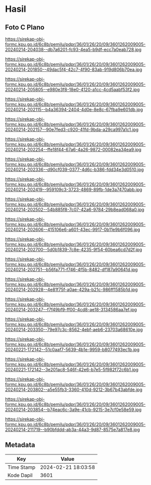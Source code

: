 # Hasil

## Foto C Plano

https://sirekap-obj-formc.kpu.go.id/6c8b/pemilu/pdpr/36/01/26/20/09/3601262009005-20240214-204038--db7a6201-fc93-4ea5-b9df-ecc7a0eab728.jpg

https://sirekap-obj-formc.kpu.go.id/6c8b/pemilu/pdpr/36/01/26/20/09/3601262009005-20240214-201850--49dac5f4-42c7-4f90-83ab-919d806b70ea.jpg

https://sirekap-obj-formc.kpu.go.id/6c8b/pemilu/pdpr/36/01/26/20/09/3601262009005-20240214-205805--e980e3f8-18e0-4120-a1cc-4cd5aabf53f2.jpg

https://sirekap-obj-formc.kpu.go.id/6c8b/pemilu/pdpr/36/01/26/20/09/3601262009005-20240214-202115--b4a36394-2404-4d0e-8e8c-67fba9e601db.jpg

https://sirekap-obj-formc.kpu.go.id/6c8b/pemilu/pdpr/36/01/26/20/09/3601262009005-20240214-202157--90e7fed3-c920-41fd-9bda-a29ca997a1c1.jpg

https://sirekap-obj-formc.kpu.go.id/6c8b/pemilu/pdpr/36/01/26/20/09/3601262009005-20240214-202254--ffe18f44-67a6-4a26-9872-00082ea34ea9.jpg

https://sirekap-obj-formc.kpu.go.id/6c8b/pemilu/pdpr/36/01/26/20/09/3601262009005-20240214-202336--d90cf039-0377-4d6c-b386-fdd34e3d0510.jpg

https://sirekap-obj-formc.kpu.go.id/6c8b/pemilu/pdpr/36/01/26/20/09/3601262009005-20240214-202419--959109c3-3723-4869-89fb-1de3a7470abb.jpg

https://sirekap-obj-formc.kpu.go.id/6c8b/pemilu/pdpr/36/01/26/20/09/3601262009005-20240214-202502--54b885f8-7c07-42a6-9784-29b8ead068a0.jpg

https://sirekap-obj-formc.kpu.go.id/6c8b/pemilu/pdpr/36/01/26/20/09/3601262009005-20240214-202606--415106e6-a601-43ec-9917-0b11e9b6f096.jpg

https://sirekap-obj-formc.kpu.go.id/6c8b/pemilu/pdpr/36/01/26/20/09/3601262009005-20240214-202700--5d0b1839-7c8e-4235-9f54-60bea6cd7d2f.jpg

https://sirekap-obj-formc.kpu.go.id/6c8b/pemilu/pdpr/36/01/26/20/09/3601262009005-20240214-202751--b56fa771-f746-4f5b-8482-df187a90641d.jpg

https://sirekap-obj-formc.kpu.go.id/6c8b/pemilu/pdpr/36/01/26/20/09/3601262009005-20240214-202928--4e81f75f-a0ae-429a-b21c-986ff1585b1d.jpg

https://sirekap-obj-formc.kpu.go.id/6c8b/pemilu/pdpr/36/01/26/20/09/3601262009005-20240214-203247--f7f49bf9-ff00-4cd8-ae18-3134586aa7ef.jpg

https://sirekap-obj-formc.kpu.go.id/6c8b/pemilu/pdpr/36/01/26/20/09/3601262009005-20240214-203350--79e97c3c-8562-4ebf-aeb6-23703a68610e.jpg

https://sirekap-obj-formc.kpu.go.id/6c8b/pemilu/pdpr/36/01/26/20/09/3601262009005-20240221-172142--51c0aaf7-5639-4b1e-9959-b8077493ec1b.jpg

https://sirekap-obj-formc.kpu.go.id/6c8b/pemilu/pdpr/36/01/26/20/09/3601262009005-20240221-172142--3e201ac8-546f-42e6-b7e5-5f982f72c6b1.jpg

https://sirekap-obj-formc.kpu.go.id/6c8b/pemilu/pdpr/36/01/26/20/09/3601262009005-20240214-203802--a5e55fb3-3360-410d-9212-3b67b43abfde.jpg

https://sirekap-obj-formc.kpu.go.id/6c8b/pemilu/pdpr/36/01/26/20/09/3601262009005-20240214-203854--b74eac6c-3a9e-41cb-9215-3e7cf0e58e59.jpg

https://sirekap-obj-formc.kpu.go.id/6c8b/pemilu/pdpr/36/01/26/20/09/3601262009005-20240214-211719--b90bfddd-ab3a-44a3-9d87-8575e7a817e8.jpg


## Metadata

| Key        | Value               |
| ---------- | ------------------- |
| Time Stamp | 2024-02-21 18:03:58 |
| Kode Dapil | 3601                |



